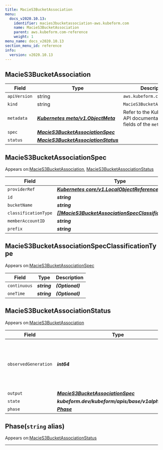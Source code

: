 ```yaml
---
title: MacieS3BucketAssociation
menu:
  docs_v2020.10.13:
    identifier: macies3bucketassociation-aws.kubeform.com
    name: MacieS3BucketAssociation
    parent: aws.kubeform.com-reference
    weight: 1
menu_name: docs_v2020.10.13
section_menu_id: reference
info:
  version: v2020.10.13
---
```


## MacieS3BucketAssociation
| Field | Type | Description |
| ------ | ----- | ----------- |
| `apiVersion` | string | `aws.kubeform.com/v1alpha1` |
|    `kind` | string | `MacieS3BucketAssociation` |
| `metadata` | ***[Kubernetes meta/v1.ObjectMeta](https://kubernetes.io/docs/reference/generated/kubernetes-api/v1.13/#objectmeta-v1-meta)***|Refer to the Kubernetes API documentation for the fields of the `metadata` field.|
| `spec` | ***[MacieS3BucketAssociationSpec](#macies3bucketassociationspec)***||
| `status` | ***[MacieS3BucketAssociationStatus](#macies3bucketassociationstatus)***||
## MacieS3BucketAssociationSpec

Appears on:[MacieS3BucketAssociation](#macies3bucketassociation), [MacieS3BucketAssociationStatus](#macies3bucketassociationstatus)

| Field | Type | Description |
| ------ | ----- | ----------- |
| `providerRef` | ***[Kubernetes core/v1.LocalObjectReference](https://kubernetes.io/docs/reference/generated/kubernetes-api/v1.13/#localobjectreference-v1-core)***||
| `id` | ***string***||
| `bucketName` | ***string***||
| `classificationType` | ***[[]MacieS3BucketAssociationSpecClassificationType](#macies3bucketassociationspecclassificationtype)***| ***(Optional)*** |
| `memberAccountID` | ***string***| ***(Optional)*** |
| `prefix` | ***string***| ***(Optional)*** |
## MacieS3BucketAssociationSpecClassificationType

Appears on:[MacieS3BucketAssociationSpec](#macies3bucketassociationspec)

| Field | Type | Description |
| ------ | ----- | ----------- |
| `continuous` | ***string***| ***(Optional)*** |
| `oneTime` | ***string***| ***(Optional)*** |
## MacieS3BucketAssociationStatus

Appears on:[MacieS3BucketAssociation](#macies3bucketassociation)

| Field | Type | Description |
| ------ | ----- | ----------- |
| `observedGeneration` | ***int64***| ***(Optional)*** Resource generation, which is updated on mutation by the API Server.|
| `output` | ***[MacieS3BucketAssociationSpec](#macies3bucketassociationspec)***| ***(Optional)*** |
| `state` | ***kubeform.dev/kubeform/apis/base/v1alpha1.State***| ***(Optional)*** |
| `phase` | ***[Phase](#phase)***| ***(Optional)*** |
## Phase(`string` alias)

Appears on:[MacieS3BucketAssociationStatus](#macies3bucketassociationstatus)

---
